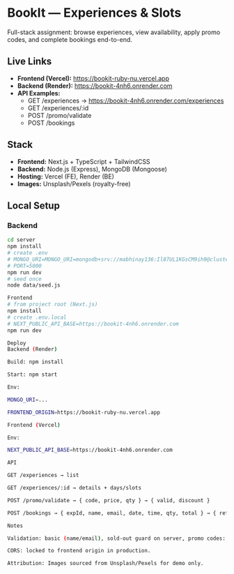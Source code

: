 # BookIt — Experiences & Slots

Full-stack assignment: browse experiences, view availability, apply promo codes, and complete bookings end-to-end.

## Live Links
- **Frontend (Vercel):** https://bookit-ruby-nu.vercel.app
- **Backend (Render):** https://bookit-4nh6.onrender.com
- **API Examples:**
  - GET /experiences → https://bookit-4nh6.onrender.com/experiences
  - GET /experiences/:id
  - POST /promo/validate
  - POST /bookings

## Stack
- **Frontend:** Next.js + TypeScript + TailwindCSS
- **Backend:** Node.js (Express), MongoDB (Mongoose)
- **Hosting:** Vercel (FE), Render (BE)
- **Images:** Unsplash/Pexels (royalty-free)

## Local Setup

### Backend
```bash
cd server
npm install
# create .env
# MONGO_URI=MONGO_URI=mongodb+srv://mabhinay136:Il87UL1KGsCM9ih9@cluster0.opx6hio.mongodb.net/?appName=Cluster0
# PORT=5000
npm run dev
# seed once
node data/seed.js

Frontend
# from project root (Next.js)
npm install
# create .env.local
# NEXT_PUBLIC_API_BASE=https://bookit-4nh6.onrender.com
npm run dev

Deploy
Backend (Render)

Build: npm install

Start: npm start

Env:

MONGO_URI=...

FRONTEND_ORIGIN=https://bookit-ruby-nu.vercel.app

Frontend (Vercel)

Env:

NEXT_PUBLIC_API_BASE=https://bookit-4nh6.onrender.com

API

GET /experiences → list

GET /experiences/:id → details + days/slots

POST /promo/validate → { code, price, qty } → { valid, discount }

POST /bookings → { expId, name, email, date, time, qty, total } → { ref }

Notes

Validation: basic (name/email), sold-out guard on server, promo codes: SAVE10, FLAT100.

CORS: locked to frontend origin in production.

Attribution: Images sourced from Unsplash/Pexels for demo only.